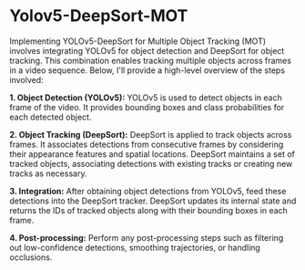 # Yolov5-DeepSort-MOT

Implementing YOLOv5-DeepSort for Multiple Object Tracking (MOT) involves integrating YOLOv5 for object detection and DeepSort for object tracking. This combination enables tracking multiple objects across frames in a video sequence. Below, I'll provide a high-level overview of the steps involved:

**1. Object Detection (YOLOv5):**
   YOLOv5 is used to detect objects in each frame of the video.
   It provides bounding boxes and class probabilities for each detected object.

**2. Object Tracking (DeepSort):**
   DeepSort is applied to track objects across frames.
   It associates detections from consecutive frames by considering their appearance features and spatial locations.
   DeepSort maintains a set of tracked objects, associating detections with existing tracks or creating new tracks as necessary.

**3. Integration:**
   After obtaining object detections from YOLOv5, feed these detections into the DeepSort tracker.
   DeepSort updates its internal state and returns the IDs of tracked objects along with their bounding boxes in each frame.

**4. Post-processing:**
   Perform any post-processing steps such as filtering out low-confidence detections, smoothing trajectories, or handling occlusions.
